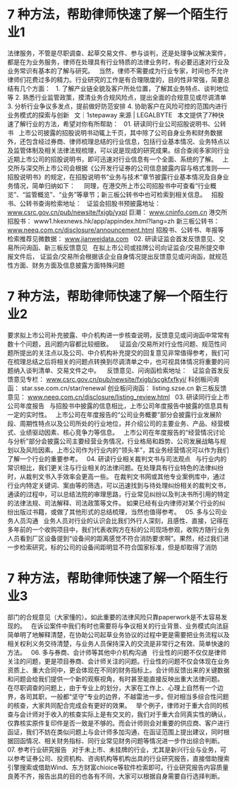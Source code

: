 # 7 种方法，帮助律师快速了解一个陌生行业1

法律服务，不管是尽职调查、起草交易文件、参与谈判，还是处理争议解决案件，都是在为业务服务，律师在处理具有行业特质的法律业务时，有必要迅速对行业及业务常识有基本的了解与研究。
 
当然，律师不需要成为行业专家，时间也不允许律师们花费过多的精力。行业研究的工作是有合理限度的，目的性非常强，简要总结有几个方面：
 
1. 了解产业链全貌及客户所处位置，了解其业务特点、谈判地位等
2. 熟悉行业监管政策，摸清业务合规风险点，提出全面的合规意见或尽调清单
3. 分析行业争议多发点，提前做好防范安排
4. 协助客户在风险可控的范围内进行业务模式的探索与创新
 
文｜1stepaway
来源 | LEGALBYTE
 
本文提供了7种快速了解行业的方法，希望对你有所帮助：
 
01.
研读同行业公司招股说明书、公转书
 
上市公司披露的招股说明书动辄上千页，其中除了公司自身业务和财务数据外，还包含经过券商、律师梳理总结的行业信息，包括行业基本情况、业务特点以及监管体制及相关法律法规梳理，可以说是现成的研究成果。综合查阅多家同行业近期上市公司的招股说明书，即可迅速对行业信息有一个全面、系统的了解。
 
上交所与深交所上市公司会根据《公开发行证券的公司信息披露内容与格式准则——招股说明书》的规定，在招股说明书“业务与技术”章节披露行业基本情况及自身业务情况，简单归纳如下：
 
 
同理，在港交所上市公司招股书中可查看“行业概览”、“监管概览”、“业务”等章节；新三板公转书中也可检索到相关信息。
 
招股书、公转书查询检索地址：
 
证监会招股书预披露地址：
www.csrc.gov.cn/pub/newsite/fxjgb/yxpl
巨潮：
www.cninfo.com.cn
港交所招股书：
www1.hkexnews.hk/app/appindex.html?lang=zh
新三板公转书：
www.neeq.com.cn/disclosure/announcement.html
招股书、公转书、年报等检索推荐见微数据：
www.jianweidata.com
 
02.
研读证监会首发反馈意见、交易所问询函、新三板反馈意见
 
在拟上市公司或挂牌公司向证监会/交易所提交申报文件后， 证监会/交易所会根据该企业自身情况提出反馈意见或问询函，就规范性方面、财务方面及信息披露方面特殊问题

# 7 种方法，帮助律师快速了解一个陌生行业2

要求拟上市公司补充披露、中介机构进一步核查说明，反馈意见或问询函中常常有数十个问题，且问题内容都比较细致。 
 
证监会/交易所对行业性问题、规范性问题所提出的关注点以及公司、中介机构补充提交的回复意见非常值得参考，我们可在梳理总结之后将相关的问题点转换到尽调清单之中，也可视具体情况将重要的问题纳入谈判清单、交易文件之中。 
 
反馈意见、问询函检索地址：
 
证监会首发反馈意见专栏：
www.csrc.gov.cn/pub/newsite/fxjgb/scgkfxfkyj/
科创板问询函：
star.sse.com.cn/star/renewal
创业板问询函：
listing.szse.cn
新三板反馈意见：
www.neeq.com.cn/disclosure/listing_review.html
 
03.
研读同行业上市公司年度报告
 
与招股书中披露的信息相比，上市公司年度报告中披露的信息具有一定的实时性。
 
上市公司在年度报告的“公司业务概要”部分会披露行业发展阶段、周期性特点以及公司所处的行业地位，并介绍公司的主要业务、产品、经营模式、业绩驱动因素、核心竞争力等信息。
 
上市公司在年度报告的“经营情况讨论与分析”部分会披露公司主要经营业务情况，行业格局和趋势、公司发展战略与规划以及风险因素。上市公司作为行业内的“领头羊”，其业务经营情况可以作为我们了解一个行业的重要参考。
 
04.
研读行业相关裁判文书与司法观点
 
与行业内的常识相比，我们更关注与行业相关的法律问题。在处理具有行业特色的法律纠纷时，从裁判文书入手效率会更高一些。
在裁判文书网或其他专业案例库中，通过行业内特定关键词、案由等的筛选，可以迅速找到与待处理纠纷相关的裁判文书，通读的过程中，可以总结法院的审理思路，行业常见纠纷以及判决书所引用的特定的法律法规、司法解释、司法政策等文件。 如果已经有业内律师对某个行业的纠纷出版过书籍，或做了其他形式的总结梳理，当然也值得参考。
 
05.
多与公司业务人员沟通
 
业务人员对行业的认识会比我们外行人深刻，且感性、直接，记得在多年前的一个收购项目中，我们代表收购方在标的公司现场参观，收购方随行业务人员看到厂区设备提到“设备间的距离感觉不符合消防要求啊”。果然，经过我们进一步检索研究，标的公司的设备间距明显不符合国家标准，但是却取得了消防

# 7 种方法，帮助律师快速了解一个陌生行业3

部门的合规意见（大家懂的）。如此重要的法律风险只靠paperwork是不太容易发现的。
 
在诉讼案件中我们有时也需要将与争议相关的行业背景、业务模式向法庭简单明了地解释清楚，在协助公司起草业务协议的过程中更是需要把业务流程以及相关权利义务交待清楚，与业务人员保持深入的交流是非常行之有效、简单快速的方法。
 
06.
多与券商、会计师等其他中介机构沟通
 
行业性的问题不仅仅是律师关注的问题，更是项目券商、会计师关注的问题。行业性的问题不仅会体现在业务资质上、重大合同中，更会体现在不同的财务指标上。会计师反馈出来的关键数据和问题会给我们提供一个新的观察视角，有时甚至能直接反映出重大法律问题。
 
在尽职调查的问题上，由于专业上的划分，大家在工作上、心理上自然有一个边界，各司其职，一般都“坚守”专业的边界，不越雷池一步。但对相当多综合性问题的核查，大家共同配合完成会有更好的效果。
 
举个例子，律师对于重大合同的核查与会计师对于收入的核查实际上是有交叉的，我们对于重大合同真实性的确认，仅靠核实原件复印件是否一致是不够的。而会计师则会对重要的供应商、客户进行函证，我们不妨在类似问题上与会计师多加沟通，在函证范围上提出建议，同时根据回函情况、相关财务指标、同行业常见财务问题等情况进一步作出综合判断。
 
07.
参考行业研究报告
 
对于未上市、未挂牌的行业，尤其是新兴行业与业务，可以参考证券公司、投资机构、咨询机构等机构出具的行业研究报告，直接借助搜索引擎搜索或借助Wind、东方财富chioice等软件检索即可。行业研究报告内容质量良莠不齐，报告出具的目的也各有不同，大家可以根据自身需要自行选择判断。
 


